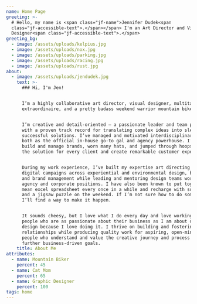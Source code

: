 ```yaml
---
name: Home Page
greeting: >-
  # Hello, my name is <span class="jf-name">Jennifer Dudek<span
  class="jf-accessible-text">.</span></span> I'm an Art Director and Visual
  Designer<span class="jf-accessible-text">.</span>
greeting_bg:
  - image: /assets/uploads/kelpius.jpg
  - image: /assets/uploads/nox.jpg
  - image: /assets/uploads/parking.jpg
  - image: /assets/uploads/racing.jpg
  - image: /assets/uploads/rust.jpg
about:
  - image: /assets/uploads/jendudek.jpg
    text: >-
      ### Hi, I'm Jen!


      I’m a highly collaborative art director, visual designer, multitasker
      extraordinaire, and a pretty badass weekend warrior mountain biker.


      I’m creative and detail-oriented — a passionate leader and team player
      with a proven track record for translating complex ideas into sleek,
      successful solutions. I’ve managed and motivated interdisciplinary teams,
      both as the official in-house go-to gal and agency powerhouse. I’ve helped
      build and manage brands, worn many hats, and jumped through hoops to find
      the solution for every client and create remarkable customer experiences.


      During my work experience, I’ve built my expertise art directing print and
      digital campaigns across experiential and environmental design, branding,
      and brand management while leading and mentoring design teams working in
      agency and corporate positions. I have also been known to put together a
      mean excel spreadsheet every once in a while and recharge with some coffee
      and a jigsaw puzzle on the weekend. If I’m not sure how to do something,
      I’ll find a way to make it happen.


      It sounds cheesy, but I love what I do every day and love working with
      people who are as passionate about their business as I am about design. I
      design because I love doing it. I thrive on building and fostering lasting
      relationships while producing quality work for aspiring, open-minded
      people who understand and value the creative journey and process to
      further business-driven goals.
    title: About Me
attributes:
  - name: Mountain Biker
    percent: 45
  - name: Cat Mom
    percent: 65
  - name: Graphic Designer
    percent: 100
tags: home
---
```


